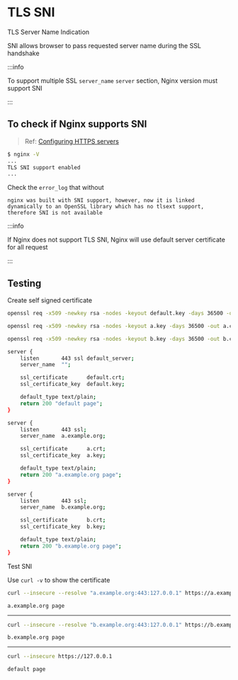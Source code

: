 # TLS SNI

TLS Server Name Indication

SNI allows browser to pass requested server name during the SSL handshake

:::info

To support multiple SSL `server_name` `server` section, Nginx version must support SNI

:::

## To check if Nginx supports SNI

> Ref: [Configuring HTTPS servers](http://nginx.org/en/docs/http/configuring_https_servers.html)

```bash
$ nginx -V
...
TLS SNI support enabled
...
```

Check the `error_log` that without

```text
nginx was built with SNI support, however, now it is linked
dynamically to an OpenSSL library which has no tlsext support,
therefore SNI is not available
```

:::info

If Nginx does not support TLS SNI, Nginx will use default server certificate for all request

:::

## Testing

Create self signed certificate

```sh
openssl req -x509 -newkey rsa -nodes -keyout default.key -days 36500 -out default.crt -subj "/CN=example.org"

openssl req -x509 -newkey rsa -nodes -keyout a.key -days 36500 -out a.crt -subj "/CN=a.example.org"

openssl req -x509 -newkey rsa -nodes -keyout b.key -days 36500 -out b.crt -subj "/CN=b.example.org"
```

```bash
server {
    listen       443 ssl default_server;
    server_name  "";

    ssl_certificate      default.crt;
    ssl_certificate_key  default.key;

    default_type text/plain;
    return 200 "default page";
}

server {
    listen       443 ssl;
    server_name  a.example.org;

    ssl_certificate      a.crt;
    ssl_certificate_key  a.key;

    default_type text/plain;
    return 200 "a.example.org page";
}

server {
    listen       443 ssl;
    server_name  b.example.org;

    ssl_certificate      b.crt;
    ssl_certificate_key  b.key;

    default_type text/plain;
    return 200 "b.example.org page";
}
```

Test SNI

Use `curl -v` to show the certificate

```sh
curl --insecure --resolve "a.example.org:443:127.0.0.1" https://a.example.org
```

```text
a.example.org page
```

---

```sh
curl --insecure --resolve "b.example.org:443:127.0.0.1" https://b.example.org
```

```text
b.example.org page
```

---

```sh
curl --insecure https://127.0.0.1
```

```text
default page
```
